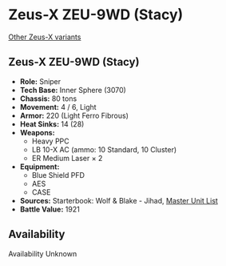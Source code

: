# Zeus-X ZEU-9WD (Stacy)

[Other Zeus-X variants](../zeus-x.md)

## Zeus-X ZEU-9WD (Stacy)
- **Role:** Sniper
- **Tech Base:** Inner Sphere (3070)
- **Chassis:** 80 tons
- **Movement:** 4 / 6, Light
- **Armor:** 220 (Light Ferro Fibrous)
- **Heat Sinks:** 14 (28)
- **Weapons:**
  - Heavy PPC
  - LB 10-X AC (ammo: 10 Standard, 10 Cluster)
  - ER Medium Laser × 2
- **Equipment:**
  - Blue Shield PFD
  - AES
  - CASE
- **Sources:** Starterbook: Wolf & Blake - Jihad, [Master Unit List](http://masterunitlist.info/Unit/Details/3647/zeus-x-zeu-9wd-stacy)
- **Battle Value:** 1921

## Availability

Availability Unknown


